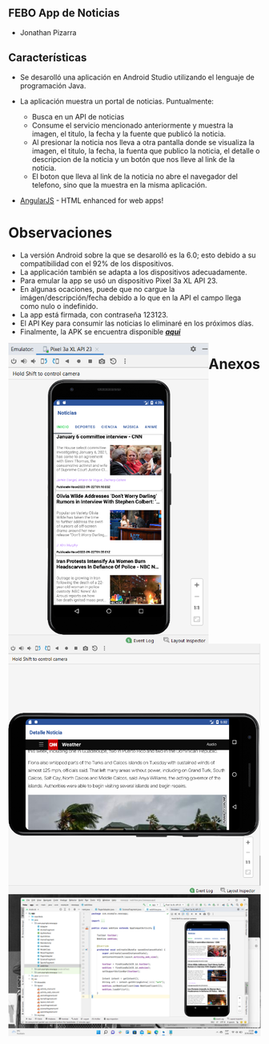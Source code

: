 ## FEBO App de Noticias

- Jonathan Pizarra

## Características
- Se desarolló una aplicación en Android Studio utilizando el lenguaje de programación Java.
- La aplicación muestra un portal de noticias. Puntualmente:
   - Busca en un API de noticias
   - Consume el servicio mencionado anteriormente y muestra la imagen, el titulo, la fecha y la fuente que publicó la noticia.
   - Al presionar la noticia nos lleva a otra pantalla donde se visualiza la imagen, el titulo, la fecha, la fuenta que publico la noticia, el detalle o descripcion de la noticia y un botón que nos lleve al link de la noticia.
   - El boton que lleva al link de la noticia no abre el navegador del telefono, sino que la muestra en la misma aplicación.

- [AngularJS] - HTML enhanced for web apps!

  [AngularJS]: <http://angularjs.org>
   
# Observaciones

- La versión Android sobre la que se desarolló es la 6.0; esto debido a su compatibilidad con el 92% de los dispositivos.
- La applicación también se adapta a los dispositivos adecuadamente.
- Para emular la app se usó un dispositivo Pixel 3a XL API 23.
- En algunas ocaciones, puede que no cargue la imágen/descripción/fecha debido a lo que en la API el campo llega como nulo o indefinido.
- La app está firmada, con contraseña 123123.
- El API Key para consumir las noticias lo eliminaré en los próximos días.
- Finalmente, la APK se encuentra disponible ***[aqui]([https://www.dropbox.com/s/5nbspdat4v2k2cd/newsapp.jks?dl=0])***

<img align="left" alt="Laravel" src="https://raw.githubusercontent.com/Jhonathan-Pizarra/NewsApp-Android/main/Imagenes/emulador.png" width="400" height="600" />
<img align="right" alt="NextJS" src="https://raw.githubusercontent.com/Jhonathan-Pizarra/NewsApp-Android/main/Imagenes/detalle.png" width="550" height="500" />


# Anexos
![](https://github.com/Jhonathan-Pizarra/NewsApp-Android/blob/main/Imagenes/codigo.png?raw=true)
